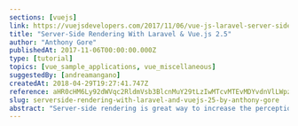 ```yaml
---
sections: [vuejs]
link: https://vuejsdevelopers.com/2017/11/06/vue-js-laravel-server-side-rendering
title: "Server-Side Rendering With Laravel & Vue.js 2.5"
author: "Anthony Gore"
publishedAt: 2017-11-06T00:00:00.000Z
type: [tutorial]
topics: [vue_sample_applications, vue_miscellaneous]
suggestedBy: [andreamangano]
createdAt: 2018-04-29T19:27:41.747Z
reference: aHR0cHM6Ly92dWVqc2RldmVsb3BlcnMuY29tLzIwMTcvMTEvMDYvdnVlLWpzLWxhcmF2ZWwtc2VydmVyLXNpZGUtcmVuZGVyaW5n
slug: serverside-rendering-with-laravel-and-vuejs-25-by-anthony-gore
abstract: "Server-side rendering is great way to increase the perception of loading speed in your full-stack app. One of the downsides of using Laravel as a backend for Vue.js was the inability to server render your code. Was. The release of Vue.js 2.5.0 has brought server-side rendering support to non-Node.js environments including PHP, Python, Ruby etc. In this tutorial, I'll take you through the set up steps for Laravel and demonstrate a simple server-rendered app."
---
```

